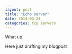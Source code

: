 ```yaml
---
layout: post
title: "Echo server"
date: 2014-03-24
categories: tcp servers
---
```


What up.

Here just drafting my blogpost
